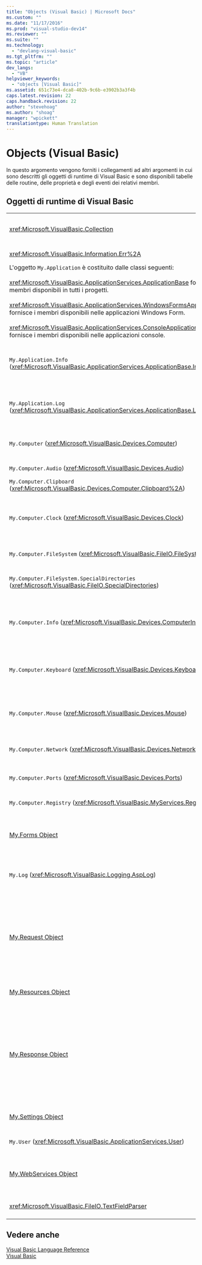 ```yaml
---
title: "Objects (Visual Basic) | Microsoft Docs"
ms.custom: ""
ms.date: "11/17/2016"
ms.prod: "visual-studio-dev14"
ms.reviewer: ""
ms.suite: ""
ms.technology: 
  - "devlang-visual-basic"
ms.tgt_pltfrm: ""
ms.topic: "article"
dev_langs: 
  - "VB"
helpviewer_keywords: 
  - "objects [Visual Basic]"
ms.assetid: 651c73e4-dca8-402b-9c6b-e3902b3a3f4b
caps.latest.revision: 22
caps.handback.revision: 22
author: "stevehoag"
ms.author: "shoag"
manager: "wpickett"
translationtype: Human Translation
---
```

# Objects (Visual Basic)
In questo argomento vengono forniti i collegamenti ad altri argomenti in cui sono descritti gli oggetti di runtime di Visual Basic e sono disponibili tabelle delle routine, delle proprietà e degli eventi dei relativi membri.  
  
## Oggetti di runtime di Visual Basic  
  
|||  
|-|-|  
|<xref:Microsoft.VisualBasic.Collection>|Consente di considerare un gruppo correlato di elementi come se si trattasse di un unico oggetto.|  
|<xref:Microsoft.VisualBasic.Information.Err%2A>|Contiene informazioni relative a errori di runtime.|  
|L'oggetto `My.Application` è costituito dalle classi seguenti:<br /><br /> <xref:Microsoft.VisualBasic.ApplicationServices.ApplicationBase> fornisce i membri disponibili in tutti i progetti.<br /><br /> <xref:Microsoft.VisualBasic.ApplicationServices.WindowsFormsApplicationBase> fornisce i membri disponibili nelle applicazioni Windows Form.<br /><br /> <xref:Microsoft.VisualBasic.ApplicationServices.ConsoleApplicationBase> fornisce i membri disponibili nelle applicazioni console.|Fornisce solo i dati associati all'applicazione o alla DLL corrente.  L'oggetto `My.Application` non altera le informazioni a livello di sistema.<br /><br /> Alcuni membri sono disponibili solo per i Windows Form o le applicazioni console.|  
|`My.Application.Info` \(<xref:Microsoft.VisualBasic.ApplicationServices.ApplicationBase.Info%2A>\)|Fornisce le proprietà per ottenere informazioni su un'applicazione, ad esempio il numero della versione, la descrizione, gli assembly caricati e così via.|  
|`My.Application.Log` \(<xref:Microsoft.VisualBasic.ApplicationServices.ApplicationBase.Log%2A>\)|Fornisce una proprietà e i metodi per scrivere le informazioni relative all'evento e all'eccezione sui listener di log dell'applicazione.|  
|`My.Computer` \(<xref:Microsoft.VisualBasic.Devices.Computer>\)|Fornisce le proprietà per la gestione dei componenti del computer come audio, orologio, tastiera, file system e così via.|  
|`My.Computer.Audio` \(<xref:Microsoft.VisualBasic.Devices.Audio>\)|Fornisce i metodi per la riproduzione di suoni.|  
|`My.Computer.Clipboard` \(<xref:Microsoft.VisualBasic.Devices.Computer.Clipboard%2A>\)|Fornisce metodi per la modifica degli Appunti.|  
|`My.Computer.Clock` \(<xref:Microsoft.VisualBasic.Devices.Clock>\)|Fornisce le proprietà per accedere all'ora locale corrente e al tempo universale coordinato \(UTC\), equivalente all'ora di Greenwich, dall'orologio di sistema.|  
|`My.Computer.FileSystem` \(<xref:Microsoft.VisualBasic.FileIO.FileSystem>\)|Fornisce le proprietà e i metodi per l'utilizzo di unità, file e directory.|  
|`My.Computer.FileSystem.SpecialDirectories` \(<xref:Microsoft.VisualBasic.FileIO.SpecialDirectories>\)|Fornisce le proprietà necessarie per accedere alle directory cui si fa riferimento più comunemente.|  
|`My.Computer.Info` \(<xref:Microsoft.VisualBasic.Devices.ComputerInfo>\)|Fornisce le proprietà che consentono di ottenere informazioni sulla memoria, sugli assembly caricati, sul nome e sul sistema operativo del computer.|  
|`My.Computer.Keyboard` \(<xref:Microsoft.VisualBasic.Devices.Keyboard>\)|Fornisce le proprietà per accedere allo stato corrente della tastiera, ad esempio ai tasti attualmente premuti, e un metodo per inviare le sequenze di tasti alla finestra attiva.|  
|`My.Computer.Mouse` \(<xref:Microsoft.VisualBasic.Devices.Mouse>\)|Fornisce le proprietà per ottenere informazioni sul formato e la configurazione del mouse installato nel computer locale.|  
|`My.Computer.Network` \(<xref:Microsoft.VisualBasic.Devices.Network>\)|Fornisce una proprietà, un evento e dei metodi per l'interazione con la rete a cui è connesso il computer.|  
|`My.Computer.Ports` \(<xref:Microsoft.VisualBasic.Devices.Ports>\)|Fornisce una proprietà e un metodo per accedere alle porte seriali del computer.|  
|`My.Computer.Registry` \(<xref:Microsoft.VisualBasic.MyServices.RegistryProxy>\)|Fornisce proprietà e metodi per la modifica del Registro di sistema.|  
|[My.Forms Object](../../../visual-basic/language-reference/objects/my-forms-object.md)|Fornisce le proprietà che consentono di accedere alle istanze di ciascun Windows Form dichiarato nel progetto corrente.|  
|`My.Log` \(<xref:Microsoft.VisualBasic.Logging.AspLog>\)|Fornisce una proprietà e metodi per scrivere informazioni su eventi ed eccezioni nei listener del log dell'applicazione per le applicazioni Web.|  
|[My.Request Object](../../../visual-basic/language-reference/objects/my-request-object.md)|Ottiene l'oggetto <xref:System.Web.HttpRequest> per la pagina richiesta.  L'oggetto `My.Request` contiene le informazioni relative alla richiesta HTTP corrente.<br /><br /> L'oggetto `My.Request` è disponibile solo per le applicazioni [!INCLUDE[vstecasp](../../../csharp/language-reference/preprocessor-directives/includes/vstecasp_md.md)].|  
|[My.Resources Object](../../../visual-basic/language-reference/objects/my-resources-object.md)|Fornisce proprietà e classi per accedere alle risorse di un'applicazione.|  
|[My.Response Object](../../../visual-basic/language-reference/objects/my-response-object.md)|Ottiene l'oggetto <xref:System.Web.HttpResponse> associato a <xref:System.Web.UI.Page>.  Questo oggetto consente di inviare i dati di una risposta HTTP a un client e contiene informazioni su quella risposta.<br /><br /> L'oggetto `My.Response` è disponibile solo per le applicazioni [!INCLUDE[vstecasp](../../../csharp/language-reference/preprocessor-directives/includes/vstecasp_md.md)].|  
|[My.Settings Object](../../../visual-basic/language-reference/objects/my-settings-object.md)|Fornisce proprietà e metodi per accedere alle impostazioni di un'applicazione.|  
|`My.User` \(<xref:Microsoft.VisualBasic.ApplicationServices.User>\)|Fornisce l'accesso alle informazioni relative all'utente corrente.|  
|[My.WebServices Object](../../../visual-basic/language-reference/objects/my-webservices-object.md)|Fornisce proprietà per la creazione e l'accesso a una singola istanza di ciascun servizio Web a cui fa riferimento il progetto corrente.|  
|<xref:Microsoft.VisualBasic.FileIO.TextFieldParser>|Fornisce i metodi e le proprietà per l'analisi dei file di testo strutturati.|  
  
## Vedere anche  
 [Visual Basic Language Reference](../../../visual-basic/language-reference/index.md)   
 [Visual Basic](../../../visual-basic/index.md)